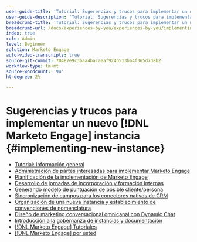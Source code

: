 ```yaml
---
user-guide-title: 'Tutorial: Sugerencias y trucos para implementar un nuevo [!DNL Marketo Engage] instancia '
user-guide-description: 'Tutorial: Sugerencias y trucos para implementar un nuevo [!DNL Marketo Engage] instancia '
breadcrumb-title: 'Tutorial: Sugerencias y trucos para implementar un nuevo [!DNL Marketo Engage] instancia '
breadcrumb-url: /docs/experiences-by-you/experiences-by-you/implementing-new-instance/overview
index: true
role: Admin
level: Beginner
solution: Marketo Engage
auto-video-transcripts: true
source-git-commit: 70487e9c3baa4bacaeaf924b513ba4f365d7d8b2
workflow-type: tm+mt
source-wordcount: '94'
ht-degree: 2%

---
```



# Sugerencias y trucos para implementar un nuevo [!DNL Marketo Engage] instancia {#implementing-new-instance}

+ [Tutorial: Información general](./overview.md)
+ [Administración de partes interesadas para implementar Marketo Engage](./managing-stakeholder-communications.md)
+ [Planificación de la implementación de Marketo Engage](./planning-for-new-implementation.md)
+ [Desarrollo de jornadas de incorporación y formación internas](./internal-training-roadshow.md)
+ [Generando modelo de puntuación de posible cliente/persona](./building-person-scoring-model.md)
+ [Sincronización de campos para los conectores nativos de CRM](./syncing-fields-for-crm-integration.md)
+ [Organización de una nueva instancia y establecimiento de convenciones de nomenclatura](./organizing-new-instance.md)
+ [Diseño de marketing conversacional omnicanal con Dynamic Chat](./designing-omnichannel-conversational-marketing.md)
+ [Introducción a la gobernanza de instancias y documentación](./documenting-your-instance.md)
+ [[!DNL Marketo Engage] Tutoriales](https://experienceleague.adobe.com/docs/marketo-learn/tutorials/overview.html?lang=es)
+ [[!DNL Marketo Engage] por usted](https://experienceleague.adobe.com/en/docs/experiences-by-you/experiences-by-you/marketo-engage/overview)
